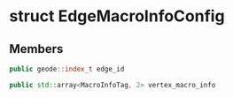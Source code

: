 # struct EdgeMacroInfoConfig


## Members

```cpp
public geode::index_t edge_id

```

```cpp
public std::array<MacroInfoTag, 2> vertex_macro_info

```



